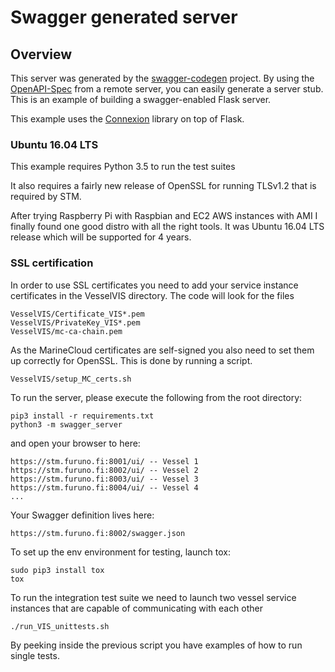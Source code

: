 # Swagger generated server

## Overview
This server was generated by the [swagger-codegen](https://github.com/swagger-api/swagger-codegen) project. By using the
[OpenAPI-Spec](https://github.com/swagger-api/swagger-core/wiki) from a remote server, you can easily generate a server stub.  This
is an example of building a swagger-enabled Flask server.

This example uses the [Connexion](https://github.com/zalando/connexion) library on top of Flask.

### Ubuntu 16.04 LTS

This example requires Python 3.5 to run the test suites

It also requires a fairly new release of OpenSSL for running TLSv1.2 that is required by STM.

After trying Raspberry Pi with Raspbian and EC2 AWS instances with AMI I finally found one good distro with all the right tools. It was Ubuntu 16.04 LTS release which will be supported for 4 years.

### SSL certification

In order to use SSL certificates you need to add your service instance certificates in the VesselVIS directory.  The code will look for the files
```
VesselVIS/Certificate_VIS*.pem
VesselVIS/PrivateKey_VIS*.pem
VesselVIS/mc-ca-chain.pem
```

As the MarineCloud certificates are self-signed you also need to set them up correctly for OpenSSL. This is done by running a script.
```
VesselVIS/setup_MC_certs.sh
```

To run the server, please execute the following from the root directory:

```
pip3 install -r requirements.txt
python3 -m swagger_server
```

and open your browser to here:

```
https://stm.furuno.fi:8001/ui/ -- Vessel 1
https://stm.furuno.fi:8002/ui/ -- Vessel 2
https://stm.furuno.fi:8003/ui/ -- Vessel 3
https://stm.furuno.fi:8004/ui/ -- Vessel 4
...
```

Your Swagger definition lives here:

```
https://stm.furuno.fi:8002/swagger.json
```

To set up the env environment for testing, launch tox:
```
sudo pip3 install tox
tox
```

To run the integration test suite we need to launch two vessel service instances that are capable of communicating with each other
```
./run_VIS_unittests.sh
```

By peeking inside the previous script you have examples of how to run single tests.
